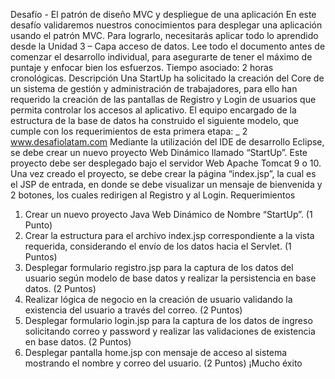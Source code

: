 Desafío - El patrón de diseño MVC y despliegue
de una aplicación
En este desafío validaremos nuestros conocimientos para desplegar una aplicación usando
el patrón MVC.
Para lograrlo, necesitarás aplicar todo lo aprendido desde la Unidad 3 – Capa acceso de
datos.
Lee todo el documento antes de comenzar el desarrollo individual, para asegurarte de tener
el máximo de puntaje y enfocar bien los esfuerzos.
Tiempo asociado: 2 horas cronológicas.
Descripción
Una StartUp ha solicitado la creación del Core de un sistema de gestión y administración de
trabajadores, para ello han requerido la creación de las pantallas de Registro y Login de
usuarios que permita controlar los accesos al aplicativo. El equipo encargado de la estructura
de la base de datos ha construido el siguiente modelo, que cumple con los requerimientos de
esta primera etapa:
_ 2
www.desafiolatam.com
Mediante la utilización del IDE de desarrollo Eclipse, se debe crear un nuevo proyecto Web
Dinámico llamado “StartUp”. Este proyecto debe ser desplegado bajo el servidor Web Apache
Tomcat 9 o 10.
Una vez creado el proyecto, se debe crear la página “index.jsp”, la cual es el JSP de entrada,
en donde se debe visualizar un mensaje de bienvenida y 2 botones, los cuales redirigen al
Registro y al Login.
Requerimientos
1. Crear un nuevo proyecto Java Web Dinámico de Nombre “StartUp”.
(1 Punto)
2. Crear la estructura para el archivo index.jsp correspondiente a la vista requerida,
considerando el envío de los datos hacia el Servlet.
(1 Puntos)
3. Desplegar formulario registro.jsp para la captura de los datos del usuario según
modelo de base datos y realizar la persistencia en base datos.
(2 Puntos)
4. Realizar lógica de negocio en la creación de usuario validando la existencia del usuario
a través del correo.
(2 Puntos)
5. Desplegar formulario login.jsp para la captura de los datos de ingreso solicitando
correo y password y realizar las validaciones de existencia en base datos.
(2 Puntos)
6. Desplegar pantalla home.jsp con mensaje de acceso al sistema mostrando el nombre
y correo del usuario.
(2 Puntos)
¡Mucho éxito
